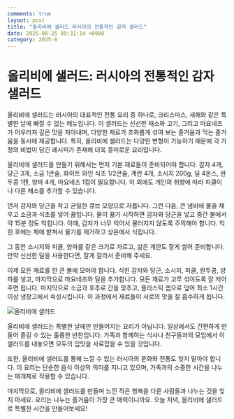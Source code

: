 ```yaml
---
comments: true
layout: post
title: "올리비에 샐러드 러시아의 전통적인 감자 샐러드"
date: 2025-08-25 09:31:14 +0900
category: 2025-8
---
```


# 올리비에 샐러드: 러시아의 전통적인 감자 샐러드

올리비에 샐러드는 러시아의 대표적인 전통 요리 중 하나로, 크리스마스, 새해와 같은 특별한 날에 빠질 수 없는 메뉴입니다. 이 샐러드는 신선한 채소와 고기, 그리고 마요네즈가 어우러져 깊은 맛을 자아내며, 다양한 재료가 조화롭게 섞여 보는 즐거움과 먹는 즐거움을 동시에 제공합니다. 특히, 올리비에 샐러드는 다양한 변형이 가능하기 때문에 각 가정의 비법이 담긴 레시피가 존재해 더욱 흥미로운 요리입니다.

올리비에 샐러드를 만들기 위해서는 먼저 기본 재료들이 준비되어야 합니다. 감자 4개, 당근 3개, 소금 1큰술, 화이트 와인 식초 1/2큰술, 계란 4개, 소시지 200g, 딜 4온스, 완두콩 1캔, 양파 4개, 마요네즈 1컵이 필요합니다. 이 외에도 개인의 취향에 따라 피클이나 다른 채소를 추가할 수 있습니다.

먼저 감자와 당근을 작고 균일한 큐브 모양으로 자릅니다. 그런 다음, 큰 냄비에 물을 채우고 소금과 식초를 넣어 끓입니다. 물이 끓기 시작하면 감자와 당근을 넣고 중간 불에서 약 15분 정도 익힙니다. 이때, 감자가 너무 익어서 물러지지 않도록 주의해야 합니다. 익힌 후에는 체에 밭쳐서 물기를 제거하고 상온에서 식힙니다.

그 동안 소시지와 피클, 양파를 같은 크기로 자르고, 삶은 계란도 잘게 썰어 준비합니다. 만약 신선한 딜을 사용한다면, 잘게 잘라서 준비해 주세요. 

이제 모든 재료를 한 큰 볼에 모아야 합니다. 식힌 감자와 당근, 소시지, 피클, 완두콩, 양파를 넣고, 마지막으로 마요네즈와 딜을 추가합니다. 모든 재료가 고루 섞이도록 잘 저어주면 됩니다. 마지막으로 소금과 후추로 간을 맞추고, 플라스틱 랩으로 덮어 최소 1시간 이상 냉장고에서 숙성시킵니다. 이 과정에서 재료들이 서로의 맛을 잘 흡수하게 됩니다.

![올리비에 샐러드](https://www.themealdb.com/images/media/meals/ebvuir1699013665.jpg)

올리비에 샐러드는 특별한 날에만 만들어지는 요리가 아닙니다. 일상에서도 간편하게 만들어 즐길 수 있는 훌륭한 반찬입니다. 가족과 함께하는 식사나 친구들과의 모임에서 이 샐러드를 내놓으면 모두의 입맛을 사로잡을 수 있을 것입니다. 

또한, 올리비에 샐러드를 통해 느낄 수 있는 러시아의 문화와 전통도 잊지 말아야 합니다. 이 요리는 단순한 음식 이상의 의미를 지니고 있으며, 가족과의 소중한 시간을 나누는 매개체로 작용할 수 있습니다. 

마지막으로, 올리비에 샐러드를 만들며 느낀 작은 행복을 다른 사람들과 나누는 것을 잊지 마세요. 요리는 나누는 즐거움이 가장 큰 매력이니까요. 오늘 저녁, 올리비에 샐러드로 특별한 시간을 만들어보세요!